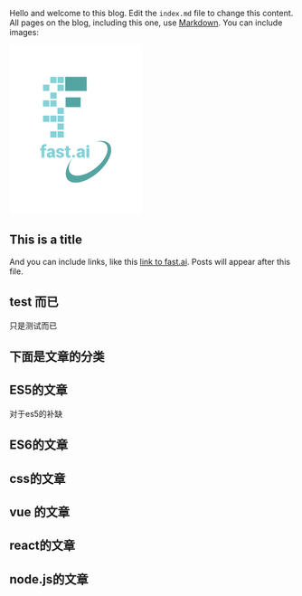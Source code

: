 Hello and welcome to this blog. Edit the `index.md` file to change this content. All pages on the blog, including this one, use [Markdown](https://guides.github.com/features/mastering-markdown/). You can include images:

![Image of fast.ai logo](images/logo.png)

## This is a title

And you can include links, like this [link to fast.ai](https://www.fast.ai). Posts will appear after this file. 

## test 而已

只是测试而已

## 下面是文章的分类


## ES5的文章
  对于es5的补缺
## ES6的文章
## css的文章
## vue 的文章
## react的文章
## node.js的文章
